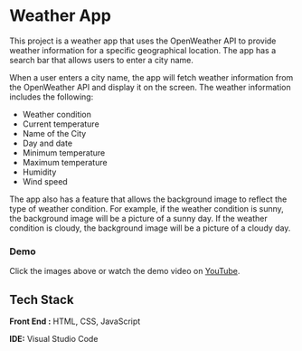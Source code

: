 
# Weather App

This project is a weather app that uses the OpenWeather API to provide weather information for a specific geographical location. The app has a search bar that allows users to enter a city name. 

When a user enters a city name, the app will fetch weather information from the OpenWeather API and display it on the screen. The weather information includes the following:

- Weather condition
- Current temperature
- Name of the City
- Day and date
- Minimum temperature
- Maximum temperature
- Humidity
- Wind speed


The app also has a feature that allows the background image to reflect the type of weather condition. For example, if the weather condition is sunny, the background image will be a picture of a sunny day. If the weather condition is cloudy, the background image will be a picture of a cloudy day.
### Demo

Click the images above or watch the demo video on [YouTube](https://youtu.be/qSVpoJKd_Y4).


## Tech Stack

**Front End :** HTML, CSS, JavaScript

**IDE:** Visual Studio Code

